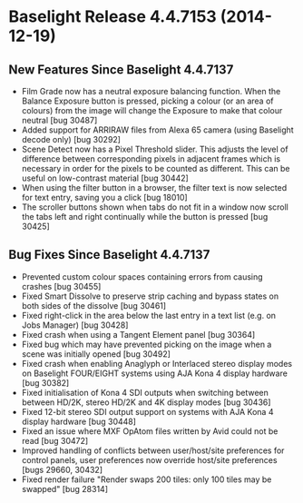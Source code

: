 # Baselight Release 4.4.7153 (2014-12-19)



## New Features Since Baselight 4.4.7137

* Film Grade now has a neutral exposure balancing function. When the Balance Exposure button is pressed, picking a colour (or an area of colours) from the image will change the Exposure to make that colour neutral \[bug 30487]
* Added support for ARRIRAW files from Alexa 65 camera (using Baselight decode only) \[bug 30292]
* Scene Detect now has a Pixel Threshold slider. This adjusts the level of difference between corresponding pixels in adjacent frames which is necessary in order for the pixels to be counted as different. This can be useful on low-contrast material \[bug 30442]
* When using the filter button in a browser, the filter text is now selected for text entry, saving you a click \[bug 18010]
* The scroller buttons shown when tabs do not fit in a window now scroll the tabs left and right continually while the button is pressed \[bug 30425]

## Bug Fixes Since Baselight 4.4.7137

* Prevented custom colour spaces containing errors from causing crashes \[bug 30455]
* Fixed Smart Dissolve to preserve strip caching and bypass states on both sides of the dissolve \[bug 30461]
* Fixed right-click in the area below the last entry in a text list (e.g. on Jobs Manager) \[bug 30428]
* Fixed crash when using a Tangent Element panel \[bug 30364]
* Fixed bug which may have prevented picking on the image when a scene was initially opened \[bug 30492]
* Fixed crash when enabling Anaglyph or Interlaced stereo display modes on Baselight FOUR/EIGHT systems using AJA Kona 4 display hardware \[bug 30382]
* Fixed initialisation of Kona 4 SDI outputs when switching between between HD/2K, stereo HD/2K and 4K display modes \[bug 30436]
* Fixed 12-bit stereo SDI output support on systems with AJA Kona 4 display hardware \[bug 30448]
* Fixed an issue where MXF OpAtom files written by Avid could not be read \[bug 30472]
* Improved handling of conflicts between user/host/site preferences for control panels, user preferences now override host/site preferences \[bugs 29660, 30432]
* Fixed render failure "Render swaps 200 tiles: only 100 tiles may be swapped" \[bug 28314]
